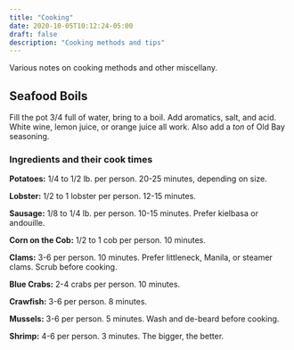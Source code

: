 ```yaml
---
title: "Cooking"
date: 2020-10-05T10:12:24-05:00
draft: false
description: "Cooking methods and tips"
---
```


Various notes on cooking methods and other miscellany.

## Seafood Boils

Fill the pot 3/4 full of water, bring to a boil. Add aromatics, salt, and acid. White wine,
lemon juice, or orange juice all work. Also add a _ton_ of Old Bay seasoning.

### Ingredients and their cook times

**Potatoes:** 1/4 to 1/2 lb. per person. 20-25 minutes, depending on size.

**Lobster:** 1/2 to 1 lobster per person. 12-15 minutes.

**Sausage:** 1/8 to 1/4 lb. per person. 10-15 minutes. Prefer kielbasa or andouille.

**Corn on the Cob:** 1/2 to 1 cob per person. 10 minutes.

**Clams:** 3-6 per person. 10 minutes. Prefer littleneck, Manila, or steamer clams. Scrub before cooking.

**Blue Crabs:** 2-4 crabs per person. 10 minutes.

**Crawfish:** 3-6 per person. 8 minutes.

**Mussels:** 3-6 per person. 5 minutes. Wash and de-beard before cooking.

**Shrimp:** 4-6 per person. 3 minutes. The bigger, the better.

